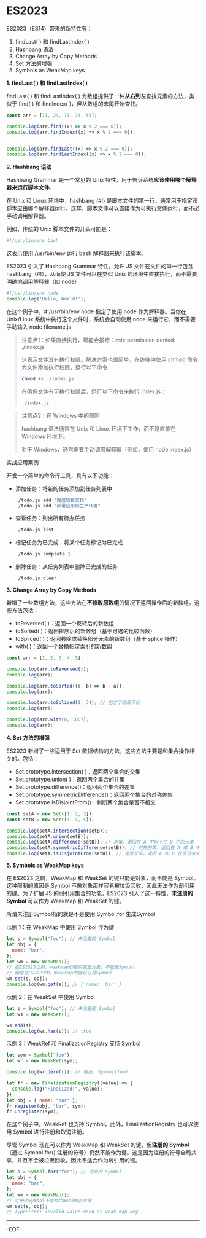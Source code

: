 # ES2023

ES2023（ES14）带来的新特性有：

1. findLast( ) 和 findLastIndex( )
2. Hashbang 语法
3. Change Array by Copy Methods
4. Set 方法的增强
5. Symbols as WeakMap keys



**1. findLast( ) 和 findLastIndex( )**

findLast( ) 和 findLastIndex( ) 为数组提供了一种**从右到左**查找元素的方法，类似于 find( ) 和 findIndex( )，但从数组的末尾开始查找。

```js
const arr = [11, 24, 13, 74, 55];

console.log(arr.find((x) => x % 2 === 0));
console.log(arr.findIndex((x) => x % 2 === 0));


console.log(arr.findLast((x) => x % 2 === 0));
console.log(arr.findLastIndex((x) => x % 2 === 0));
```



**2. Hashbang 语法**

Hashbang Grammar 是一个常见的 Unix 特性，用于告诉系统**应该使用哪个解释器来运行脚本文件**。

在 Unix 和 Linux 环境中，hashbang (#!) 是脚本文件的第一行，通常用于指定该脚本应由哪个解释器运行。这样，脚本文件可以直接作为可执行文件运行，而不必手动调用解释器。

例如，传统的 Unix 脚本文件的开头可能是：

```js
#!/usr/bin/env bash
```

这表示使用 /usr/bin/env 运行 bash 解释器来执行该脚本。

ES2023 引入了 Hashbang Grammar 特性，允许 JS 文件在文件的第一行包含 hashbang（#!），从而使 JS 文件可以在类似 Unix 的环境中直接执行，而不需要明确地调用解释器（如 node）

```js
#!/usr/bin/env node
console.log('Hello, World!');
```

在这个例子中，#!/usr/bin/env node 指定了使用 node 作为解释器。当你在 Unix/Linux 系统中执行这个文件时，系统会自动使用 node 来运行它，而不需要手动输入 node filename.js

>注意点1：如果直接执行，可能会报错：zsh: permission denied: ./index.js
>
>这表示文件没有执行权限。解决方案也很简单，在终端中使用 chmod 命令为文件添加执行权限。运行以下命令：
>
>```bash
>chmod +x ./index.js
>```
>
>在确保文件有可执行权限后，运行以下命令来执行 index.js：
>
>```bash
>./index.js
>```

>注意点2：在 Windows 中的限制
>
>hashbang 语法通常在 Unix 和 Linux 环境下工作，而不是直接在 Windows 环境下。
>
>对于 Windows，通常需要手动调用解释器（例如，使用 node index.js）

实战应用案例

开发一个简单的命令行工具，具有以下功能：

- 添加任务：将新的任务添加到任务列表中

  ```bash
  ./todo.js add "完成项目文档"
  ./todo.js add "部署应用到生产环境"
  ```

- 查看任务：列出所有待办任务

  ```bash
  ./todo.js list
  ```

- 标记任务为已完成：将某个任务标记为已完成

  ```bash
  ./todo.js complete 1
  ```

- 删除任务：从任务列表中删除已完成的任务

  ```bash
  ./todo.js clear
  ```



**3. Change Array by Copy Methods**

新增了一些数组方法，这些方法在**不修改原数组**的情况下返回操作后的新数组。这些方法包括：

- toReversed( )：返回一个反转后的新数组
- toSorted( )：返回排序后的新数组（基于可选的比较函数）
- toSpliced( )：返回移除或替换部分元素的新数组（基于 splice 操作）
- with( )：返回一个替换指定索引的新数组

```js
const arr = [1, 2, 3, 4, 5];

console.log(arr.toReversed());
console.log(arr);

console.log(arr.toSorted((a, b) => b - a));
console.log(arr);

console.log(arr.toSpliced(1, 3)); // 包含了结束下标
console.log(arr);

console.log(arr.with(0, 100));
console.log(arr);
```



**4. Set 方法的增强**

ES2023 新增了一些适用于 Set 数据结构的方法，这些方法主要是和集合操作相关的。包括：

- Set.prototype.intersection( )：返回两个集合的交集
- Set.prototype.union( )：返回两个集合的并集
- Set.prototype.difference()：返回两个集合的差集
- Set.prototype.symmetricDifference()：返回两个集合的对称差集
- Set.prototype.isDisjointFrom()：判断两个集合是否不相交

```js
const setA = new Set([1, 2, 3]);
const setB = new Set([3, 4, 5]);

console.log(setA.intersection(setB));
console.log(setA.union(setB));
console.log(setA.difference(setB)); // 差集，返回在 A 中但不在 B 中的元素
console.log(setA.symmetricDifference(setB)); // 对称差集，返回在 A 或 B 中，但不会同时出现在 A 和 B 中的元素
console.log(setA.isDisjointFrom(setB)); // 是否互斥，返回 A 和 B 是否没有交集
```



**5. Symbols as WeakMap keys**

在 ES2023 之前，WeakMap 和 WeakSet 的键只能是对象，而不能是 Symbol。这种限制的原因是 Symbol 不像对象那样容易被垃圾回收，因此无法作为弱引用的键。为了扩展 JS 的弱引用集合的功能，ES2023 引入了这一特性，**未注册的 Symbol** 可以作为 WeakMap 和 WeakSet 的键。

所谓未注册Symbol指的就是不是使用 Symbol.for 生成Symbol

示例 1：在 WeakMap 中使用 Symbol 作为键

```js
let s = Symbol("foo"); // 未注册的 Symbol
let obj = {
  name: "bar",
};
let wm = new WeakMap();
// 在ES2023之前，weakmap的键只能是对象，不能是Symbol
// 但是在ES2023中，WeakMap的键可以是Symbol
wm.set(s, obj);
console.log(wm.get(s)); // { name: 'bar' }
```

示例 2：在 WeakSet 中使用 Symbol

```js
let s = Symbol("foo"); // 未注册的 Symbol
let ws = new WeakSet();

ws.add(s);
console.log(ws.has(s)); // true
```

示例 3：WeakRef 和 FinalizationRegistry 支持 Symbol

```js
let sym = Symbol("foo");
let wr = new WeakRef(sym);

console.log(wr.deref()); // 输出: Symbol(foo)

let fr = new FinalizationRegistry((value) => {
  console.log("Finalized:", value);
});
let obj = { name: "bar" };
fr.register(obj, "bar", sym);
fr.unregister(sym);
```

在这个例子中，WeakRef 也支持 Symbol。此外，FinalizationRegistry 也可以使用 Symbol 进行注册和取消注册。

尽管 Symbol 现在可以作为 WeakMap 和 WeakSet 的键，但**注册的 Symbol**（通过 Symbol.for() 注册的符号）仍然不能作为键。这是因为注册的符号全局共享，并且不会被垃圾回收，因此不适合作为弱引用的键。

```js
let s = Symbol.for("foo"); // 注册的 Symbol
let obj = {
  name: "bar",
};
let wm = new WeakMap();
// 注册的Symbol不能作为WeakMap的键
wm.set(s, obj);
// TypeError: Invalid value used as weak map key
```

---

-EOF-
